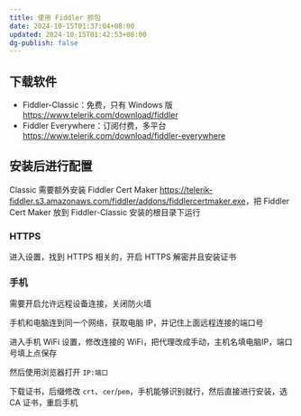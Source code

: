 ```yaml
---
title: 使用 Fiddler 抓包
date: 2024-10-15T01:37:04+08:00
updated: 2024-10-15T01:42:53+08:00
dg-publish: false
---
```


## 下载软件

- Fiddler-Classic：免费，只有 Windows 版 <https://www.telerik.com/download/fiddler>
- Fiddler Everywhere：订阅付费，多平台 <https://www.telerik.com/download/fiddler-everywhere>

## 安装后进行配置

Classic 需要额外安装 Fiddler Cert Maker <https://telerik-fiddler.s3.amazonaws.com/fiddler/addons/fiddlercertmaker.exe>，把 Fiddler Cert Maker 放到 Fiddler-Classic 安装的根目录下运行

### HTTPS

进入设置，找到 HTTPS 相关的，开启 HTTPS 解密并且安装证书

### 手机

需要开启允许远程设备连接，关闭防火墙

手机和电脑连到同一个网络，获取电脑 IP，并记住上面远程连接的端口号

进入手机 WiFi 设置，修改连接的 WiFi，把代理改成手动，主机名填电脑IP，端口号填上点保存

然后使用浏览器打开 `IP:端口`

下载证书，后缀修改 `crt`、`cer`/`pem`，手机能够识别就行，然后直接进行安装，选 CA 证书，重启手机
